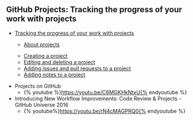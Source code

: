 ## GitHub Projects: Tracking the progress of your work with projects

<ul>
<li class="article">
<a href="https://help.github.com/articles/tracking-the-progress-of-your-work-with-projects" class="km-article-link">Tracking the progress of your work with projects</a>
<ul class="chevron list">
<li class="article">

<a href="https://help.github.com/articles/about-projects" class="km-article-link">About projects</a>
</li>
<li class="article">
<a href="https://help.github.com/articles/creating-a-project" class="km-article-link">Creating a project</a>
</li>
<li class="article">
<a href="https://help.github.com/articles/editing-and-deleting-a-project" class="km-article-link">Editing and deleting a project</a>
</li>
<li class="article">
<a href="https://help.github.com/articles/adding-issues-and-pull-requests-to-a-project" class="km-article-link">Adding issues and pull requests to a project</a>
</li>
<li class="article">
<a href="https://help.github.com/articles/adding-notes-to-a-project" class="km-article-link">Adding notes to a project</a>
</li>
</ul>
</ul>

* Projects on GitHub
  - {% youtube %}https://youtu.be/C6MGKHkNtxU{% endyoutube %}
* Introducing New Workflow Improvements: Code Review & Projects - GitHub Universe 2016
  - {% youtube%}https://youtu.be/rN4cMAGPRQ0{% endyoutube %}
